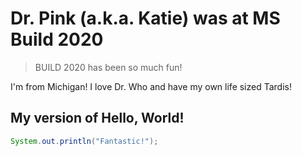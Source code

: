 # Dr. Pink (a.k.a. Katie) was at MS Build 2020

> BUILD 2020 has been so much fun!

I'm from Michigan!
I love Dr. Who and have my own life sized Tardis!

## My version of Hello, World!
```java
System.out.println("Fantastic!");
```
